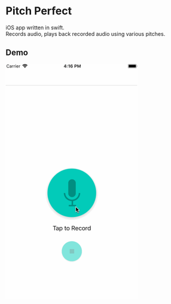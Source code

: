 # Pitch Perfect

iOS app written in swift.  
Records audio, plays back recorded audio using various pitches.


## Demo

![Pitch Perfect Demo](pitch-perfect-demo.gif?raw=true "Demo")
